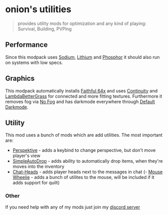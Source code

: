 # onion's utilities
> provides utility mods for optimization and any kind of playing: Survival, Building, PVPing

## Performance
Since this modpack uses [Sodium](https://modrinth/mod/sodium), [Lithium](https://modrinth/mod/lithium) and [Phosphor](https://modrinth/mod/phosphor) it should also run on systems with low specs.

## Graphics
This modpack automatically installs [Faithful 64x](https://modrinth.com/resourcepack/faithful-64x) and 
uses [Continuity](https://modrinth.com/mod/continuity) and [LambdaBetterGrass](https://modrinth.com/mod/lambdabettergrass) for 
connected and more fitting textures.
Furthermore it removes fog via [No Fog](https://modrinth.com/mod/no_fog) and has darkmode everywhere through [Default Darkmode](https://modrinth.com/resourcepack/default-dark-mode).

## Utility
This mod uses a bunch of mods which are add utilities. The most important are:
- [Perspektive](https://modrinth.com/mod/perspektive) - adds a keybind to change perspective, but don't move player's view
- [SimpleAutoDrop](https://modrinth.com/mod/autodrop) - adds ability to automatically drop items, when they're moves into the inventory
- [Chat-Heads](https://modrinth.com/mod/chat-heads) - adds player heads next to the messages in chat
(- [Mouse Wheelie](https://modrinth.com/mod/mouse-wheelie) - adds a bunch of utilites to the mouse, will be included if it adds support for quilt)

### Other
If you need help with any of my mods just join my [discord server](https://nyon.dev/discord)